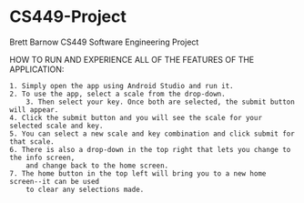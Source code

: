 # CS449-Project

Brett Barnow
CS449 Software Engineering Project

HOW TO RUN AND EXPERIENCE ALL OF THE FEATURES OF THE APPLICATION:
  
  	1. Simply open the app using Android Studio and run it.
  	2. To use the app, select a scale from the drop-down.
 		3. Then select your key. Once both are selected, the submit button will appear.
  	4. Click the submit button and you will see the scale for your selected scale and key.
  	5. You can select a new scale and key combination and click submit for that scale.
  	6. There is also a drop-down in the top right that lets you change to the info screen,
    	and change back to the home screen.
  	7. The home button in the top left will bring you to a new home screen--it can be used
    	to clear any selections made.
